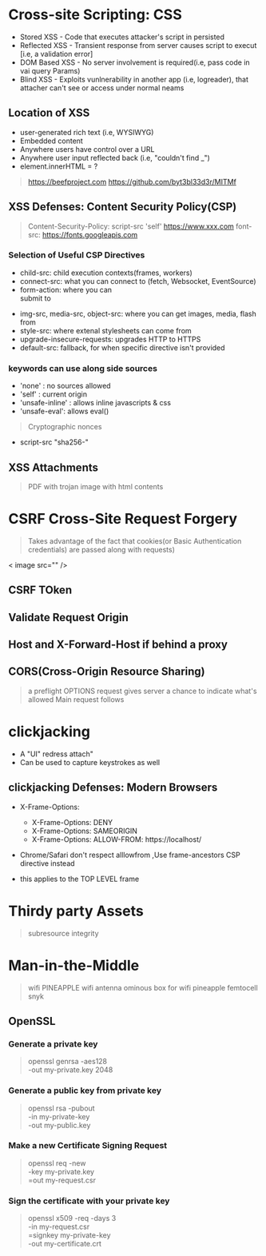 # Cross-site Scripting: CSS

+ Stored XSS - Code that executes attacker's script in persisted
+ Reflected XSS - Transient response from server causes script to execut [i.e, a validation error]
+ DOM Based XSS - No server involvement is required(i.e, pass code in vai query Params)
+ Blind XSS - Exploits vunlnerability in another app (i.e, logreader), that attacher can't see or access under normal neams

## Location of XSS

+ user-generated rich text (i.e, WYSIWYG)
+ Embedded content
+ Anywhere users have control over a URL
+ Anywhere user input reflected back (i.e, "couldn't find _")
+ element.innerHTML = ?

> https://beefproject.com
> https://github.com/byt3bl33d3r/MITMf

## XSS Defenses: Content Security Policy(CSP)

> Content-Security-Policy: script-src 'self' https://www.xxx.com font-src: https://fonts.googleapis.com

### Selection of Useful CSP Directives

+ child-src: child execution contexts(frames, workers)
+ connect-src: what you can connect to (fetch, Websocket, EventSource)
+ form-action: where you can <form> submit to
+ img-src, media-src, object-src: where you can get images, media, flash from
+ style-src: where extenal stylesheets can come from
+ upgrade-insecure-requests: upgrades HTTP to HTTPS
+ default-src: fallback, for when specific directive isn't provided

### keywords can use along side sources

+ 'none' : no sources allowed
+ 'self' : current origin
+ 'unsafe-inline' : allows inline javascripts & css
+ 'unsafe-eval': allows eval()

> Cryptographic nonces
+ script-src "sha256-"

## XSS Attachments

> PDF  with trojan
> image with html contents

# CSRF Cross-Site Request Forgery


> Takes advantage of the fact that cookies(or Basic Authentication credentials) are passed along with requests)

  < image src="" />


## CSRF TOken
## Validate Request Origin
## Host and X-Forward-Host if behind a proxy
## CORS(Cross-Origin Resource Sharing)

> a preflight OPTIONS request gives server a chance to indicate what's allowed
> Main request follows

# clickjacking

+ A "UI" redress attach"
+ Can be used to capture keystrokes as well

## clickjacking Defenses: Modern Browsers

+ X-Frame-Options:
  + X-Frame-Options: DENY
  + X-Frame-Options: SAMEORIGIN
  + X-Frame-Options: ALLOW-FROM: https://localhost/

+ Chrome/Safari don't respect alllowfrom ,Use frame-ancestors CSP directive instead
+ this applies to the TOP LEVEL frame

# Thirdy party Assets

> subresource integrity

# Man-in-the-Middle

> wifi PINEAPPLE
> wifi antenna
> ominous box for wifi pineapple
> femtocell
> snyk


## OpenSSL

### Generate a private key

> openssl genrsa -aes128 \
    -out my-private.key 2048

### Generate a public key from private key

> openssl rsa -pubout \
    -in my-private-key \
    -out my-public.key

### Make a new Certificate Signing Request

> openssl req -new \
    -key my-private.key \
    =out my-request.csr

### Sign the certificate with your private key

> openssl x509 -req -days 3\
    -in my-request.csr \
    =signkey my-private-key \
    -out my-certificate.crt


